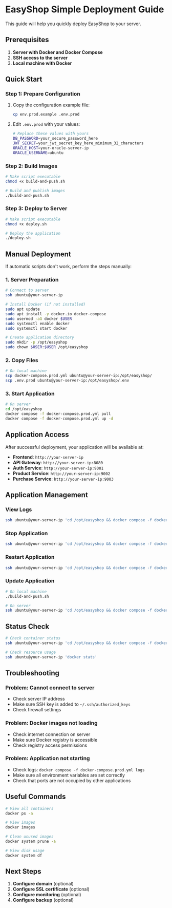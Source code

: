 # EasyShop Simple Deployment Guide

This guide will help you quickly deploy EasyShop to your server.

## Prerequisites

1. **Server with Docker and Docker Compose**
2. **SSH access to the server**
3. **Local machine with Docker**

## Quick Start

### Step 1: Prepare Configuration

1. Copy the configuration example file:
   ```bash
   cp env.prod.example .env.prod
   ```

2. Edit `.env.prod` with your values:
   ```bash
   # Replace these values with yours
   DB_PASSWORD=your_secure_password_here
   JWT_SECRET=your_jwt_secret_key_here_minimum_32_characters
   ORACLE_HOST=your-oracle-server-ip
   ORACLE_USERNAME=ubuntu
   ```

### Step 2: Build Images

```bash
# Make script executable
chmod +x build-and-push.sh

# Build and publish images
./build-and-push.sh
```

### Step 3: Deploy to Server

```bash
# Make script executable
chmod +x deploy.sh

# Deploy the application
./deploy.sh
```

## Manual Deployment

If automatic scripts don't work, perform the steps manually:

### 1. Server Preparation

```bash
# Connect to server
ssh ubuntu@your-server-ip

# Install Docker (if not installed)
sudo apt update
sudo apt install -y docker.io docker-compose
sudo usermod -aG docker $USER
sudo systemctl enable docker
sudo systemctl start docker

# Create application directory
sudo mkdir -p /opt/easyshop
sudo chown $USER:$USER /opt/easyshop
```

### 2. Copy Files

```bash
# On local machine
scp docker-compose.prod.yml ubuntu@your-server-ip:/opt/easyshop/
scp .env.prod ubuntu@your-server-ip:/opt/easyshop/.env
```

### 3. Start Application

```bash
# On server
cd /opt/easyshop
docker compose -f docker-compose.prod.yml pull
docker compose -f docker-compose.prod.yml up -d
```

## Application Access

After successful deployment, your application will be available at:

- **Frontend**: `http://your-server-ip`
- **API Gateway**: `http://your-server-ip:8080`
- **Auth Service**: `http://your-server-ip:9001`
- **Product Service**: `http://your-server-ip:9002`
- **Purchase Service**: `http://your-server-ip:9003`

## Application Management

### View Logs
```bash
ssh ubuntu@your-server-ip 'cd /opt/easyshop && docker compose -f docker-compose.prod.yml logs -f'
```

### Stop Application
```bash
ssh ubuntu@your-server-ip 'cd /opt/easyshop && docker compose -f docker-compose.prod.yml down'
```

### Restart Application
```bash
ssh ubuntu@your-server-ip 'cd /opt/easyshop && docker compose -f docker-compose.prod.yml restart'
```

### Update Application
```bash
# On local machine
./build-and-push.sh

# On server
ssh ubuntu@your-server-ip 'cd /opt/easyshop && docker compose -f docker-compose.prod.yml pull && docker compose -f docker-compose.prod.yml up -d'
```

## Status Check

```bash
# Check container status
ssh ubuntu@your-server-ip 'cd /opt/easyshop && docker compose -f docker-compose.prod.yml ps'

# Check resource usage
ssh ubuntu@your-server-ip 'docker stats'
```

## Troubleshooting

### Problem: Cannot connect to server
- Check server IP address
- Make sure SSH key is added to `~/.ssh/authorized_keys`
- Check firewall settings

### Problem: Docker images not loading
- Check internet connection on server
- Make sure Docker registry is accessible
- Check registry access permissions

### Problem: Application not starting
- Check logs: `docker compose -f docker-compose.prod.yml logs`
- Make sure all environment variables are set correctly
- Check that ports are not occupied by other applications

## Useful Commands

```bash
# View all containers
docker ps -a

# View images
docker images

# Clean unused images
docker system prune -a

# View disk usage
docker system df
```

## Next Steps

1. **Configure domain** (optional)
2. **Configure SSL certificate** (optional)
3. **Configure monitoring** (optional)
4. **Configure backup** (optional)
